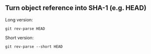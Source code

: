 ## Turn object reference into SHA-1 (e.g. HEAD)

Long version:

`git rev-parse HEAD`

Short version:

`git rev-parse --short HEAD`
